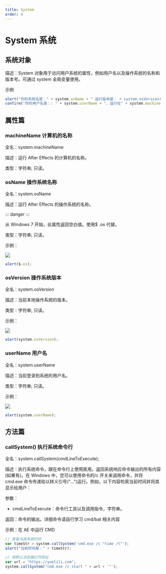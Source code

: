 ```yaml
---
title: System
order: 4
---
```


# System 系统

## 系统对象

描述：System 对象用于访问用户系统的属性，例如用户名以及操作系统的名称和版本号。可通过 system 全局变量使用。

示例

```javascript
alert("你的系统名是：" + system.osName + " 运行版本是： + system.osVersion);
confirm("你的用户名是：: " + system.userName + "，运行在" + system.machineName + ".");
```

## 属性篇

### machineName 计算机的名称

全名：system.machineName

描述：运行 After Effects 的计算机的名称。

类型：字符串; 只读。

### osName 操作系统名称

全名：system.osName

描述：运行 After Effects 的操作系统的名称。

::: danger
:::

从 Windows 7 开始，此属性返回空白值。使用$ .os 代替。

类型：字符串; 只读。

示例：

![](https://cdn.yuelili.com/20211027040058.png)

```javascript
alert($.os);
```

### osVersion 操作系统版本

全名：system.osVersion

描述：当前本地操作系统的版本。

类型：字符串; 只读。

示例：

![](https://cdn.yuelili.com/20211027040132.png)

```javascript
alert(system.osVersion);
```

### userName 用户名

全名：system.userName

描述：当前登录到系统的用户名。

类型：字符串; 只读。

示例：

![](https://cdn.yuelili.com/20211027040201.png)

```javascript
alert(system.userName);
```

## 方法篇

### callSystem() 执行系统命令行

全名：system.callSystem(cmdLineToExecute);

描述：执行系统命令，跟在命令行上使用医用。返回系统响应命令输出的所有内容(如果有)。在 Windows 中，您可以使用命令的/c 开关来调用命令，并将 cmd.exe 命令传递给以转义引号(\"...\")运行。例如，以下内容检索当前时间并将其显示给用户：

参数：

- cmdLineToExecute：命令行工具以及调用指令，字符串。

返回：命令的输出。详细命令请自行学习 cmd/bat 相关内容

示例：在 AE 中运行 CMD

```javascript
// 查看当前系统时间
var timeStr = system.callSystem('cmd.exe /c "time /t"');
alert("当前时间是：" + timeStr);

// 用默认浏览器打开网址
var url = "https://yuelili.com";
system.callSystem("cmd.exe /c start " + url + '"');
```
